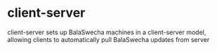 # client-server
client-server sets up BalaSwecha machines in a client-server model, allowing clients to automatically pull BalaSwecha updates from server
